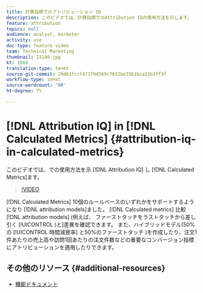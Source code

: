 ```yaml
---
title: 計算指標でのアトリビューション IQ
description: このビデオでは、計算指標でのAttribution IQの使用方法を示します。
feature: attribution
topics: null
audience: analyst, marketer
activity: use
doc-type: feature video
team: Technical Marketing
thumbnail: 23140.jpg
kt: 1668
translation-type: tm+mt
source-git-commit: 29d63fccf471f94569c7632be3361bca15b1ff3f
workflow-type: tm+mt
source-wordcount: '90'
ht-degree: 7%

---
```



# [!DNL Attribution IQ] in [!DNL Calculated Metrics] {#attribution-iq-in-calculated-metrics}

このビデオでは、での使用方法を示 [!DNL Attribution IQ] し [!DNL Calculated Metrics]ます。

>[!VIDEO](https://video.tv.adobe.com/v/23140/?quality=12)

[!DNL Calculated Metrics] 10個のルールベースのいずれかをサポートするようになり [!DNL attribution models]ました。 [!DNL Calculated metrics] 比較 [!DNL attribution models] (例えば、  ファーストタッチをラストタッチから差し引く [!UICONTROL )と]差異を確認できます。 また、ハイブリッドモデル(50%の [!UICONTROL 時間減衰率] と50%のファーストタッチ )を作成したり、注文1件あたりの売上高や訪問1回あたりの注文件数などの重要なコンバージョン指標にアトリビューションを適用したりできます。

## その他のリソース {#additional-resources}

* [機能ドキュメント](https://marketing.adobe.com/resources/help/en_US/analytics/analysis-workspace/attribution_calcmetrics.html)